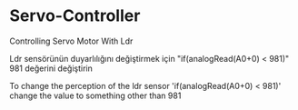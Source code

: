 # Servo-Controller
Controlling Servo Motor With Ldr

Ldr sensörünün duyarlılığını değiştirmek için "if(analogRead(A0+0) < 981)" 981 değerini değiştirin

To change the perception of the ldr sensor 'if(analogRead(A0+0) < 981)' change the value to something other than 981
